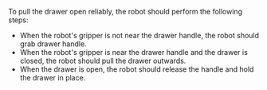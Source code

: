To pull the drawer open reliably, the robot should perform the following steps:
- When the robot's gripper is not near the drawer handle, the robot should grab drawer handle.
- When the robot's gripper is near the drawer handle and the drawer is closed, the robot should pull the drawer outwards.
- When the drawer is open, the robot should release the handle and hold the drawer in place.